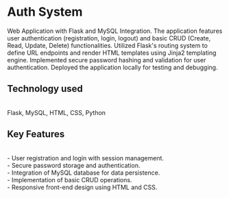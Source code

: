 # Auth System
Web Application with Flask and MySQL Integration.
The application features user authentication (registration, login, logout) and basic CRUD (Create, Read, Update, Delete) functionalities. Utilized Flask's routing system to define URL endpoints and render HTML templates using Jinja2 templating engine. Implemented secure password hashing and validation for user authentication. Deployed the application locally for testing and debugging.
<h2>Technology used</h2> <br />
Flask, MySQL, HTML, CSS, Python
<h2>Key Features</h2> <br />
- User registration and login with session management.<br />
- Secure password storage and authentication.<br />
- Integration of MySQL database for data persistence.<br />
- Implementation of basic CRUD operations.<br />
- Responsive front-end design using HTML and CSS.<br />
